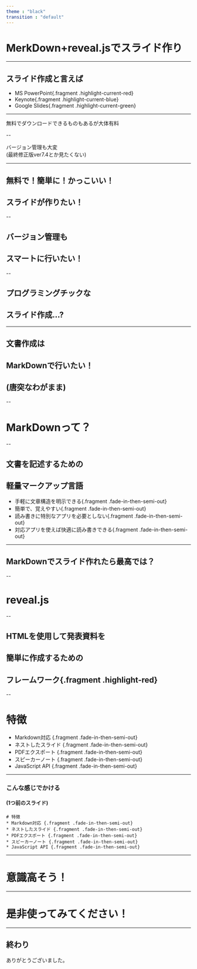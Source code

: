 ```yaml
---
theme : "black"
transition : "default"
---
```


# MerkDown+reveal.jsでスライド作り 

---

## スライド作成と言えば
* MS PowerPoint{.fragment .highlight-current-red}
* Keynote{.fragment .highlight-current-blue}
* Google Slides{.fragment .highlight-current-green}

---

無料でダウンロードできるものもあるが大体有料

--

バージョン管理も大変<br>
(最終修正版ver7.4とか見たくない)

---

## 無料で！簡単に！かっこいい！
## スライドが作りたい！

--

## バージョン管理も
## スマートに行いたい！

--

## プログラミングチックな
## スライド作成…?

---

## 文書作成は
## MarkDownで行いたい！
## (唐突なわがまま)

--

# MarkDownって？

--

## 文書を記述するための
## 軽量マークアップ言語

* 手軽に文章構造を明示できる{.fragment .fade-in-then-semi-out}
* 簡単で、覚えやすい{.fragment .fade-in-then-semi-out}
* 読み書きに特別なアプリを必要としない{.fragment .fade-in-then-semi-out}
* 対応アプリを使えば快適に読み書きできる{.fragment .fade-in-then-semi-out}

---

## MarkDownでスライド作れたら最高では？

--

# reveal.js

--

## HTMLを使用して発表資料を
## 簡単に作成するための
## フレームワーク{.fragment .highlight-red}

--

# 特徴
* Markdown対応 {.fragment .fade-in-then-semi-out}
* ネストしたスライド {.fragment .fade-in-then-semi-out}
* PDFエクスポート {.fragment .fade-in-then-semi-out}
* スピーカーノート {.fragment .fade-in-then-semi-out}
* JavaScript API {.fragment .fade-in-then-semi-out}

---

### こんな感じでかける
#### (1つ前のスライド)

```
# 特徴
* Markdown対応 {.fragment .fade-in-then-semi-out}
* ネストしたスライド {.fragment .fade-in-then-semi-out}
* PDFエクスポート {.fragment .fade-in-then-semi-out}
* スピーカーノート {.fragment .fade-in-then-semi-out}
* JavaScript API {.fragment .fade-in-then-semi-out}
```

---

# 意識高そう！

---

# 是非使ってみてください！

---

## 終わり

ありがとうございました。